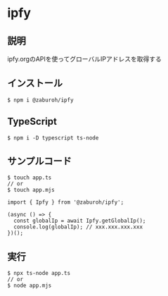 # ipfy
## 説明
ipfy.orgのAPIを使ってグローバルIPアドレスを取得する

## インストール
```
$ npm i @zaburoh/ipfy
```

## TypeScript
```
$ npm i -D typescript ts-node
```

## サンプルコード
```
$ touch app.ts
// or 
$ touch app.mjs
```

```
import { Ipfy } from '@zaburoh/ipfy';

(async () => {
  const globalIp = await Ipfy.getGlobalIp();
  console.log(globalIp); // xxx.xxx.xxx.xxx
})();
```

## 実行
```
$ npx ts-node app.ts
// or
$ node app.mjs 
```